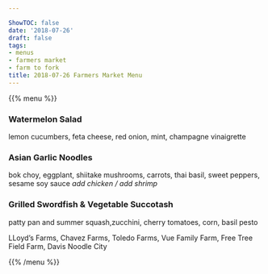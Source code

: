 ```yaml
---

ShowTOC: false
date: '2018-07-26'
draft: false
tags:
- menus
- farmers market
- farm to fork
title: 2018-07-26 Farmers Market Menu
---
```


{{% menu %}}

### Watermelon  Salad

lemon cucumbers, feta cheese, red onion, mint,
champagne vinaigrette

### Asian Garlic Noodles

bok choy, eggplant, shiitake mushrooms,
carrots, thai basil, sweet peppers, sesame soy sauce
*add chicken / add shrimp*

### Grilled Swordfish & Vegetable Succotash

patty pan and summer squash,zucchini,
cherry tomatoes, corn, basil pesto


LLoyd’s Farms, Chavez Farms, Toledo Farms, Vue Family Farm,
Free Tree Field Farm, Davis Noodle City

{{% /menu %}}
